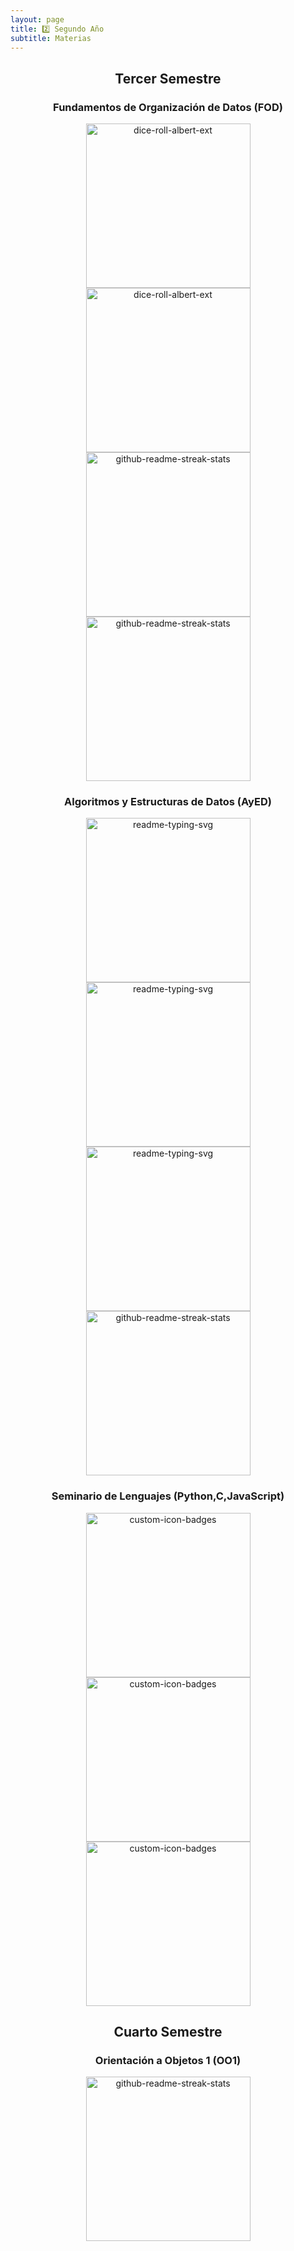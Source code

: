 ```yaml
---
layout: page
title: 2️⃣ Segundo Año
subtitle: Materias
---
```


<div align="center">

<h2>Tercer Semestre</h2>

<h3>Fundamentos de Organización de Datos (FOD)</h3>



<a href="https://github.com/Fabian-Martinez1/FOD"><img width="263" src="https://denvercoder1-github-readme-stats.vercel.app/api/pin/?username=Fabian-Martinez1&repo=FOD&theme=react&bg_color=1F223E&title_color=00000&icon_color=F8D866&hide_border=true&show_icons=false" alt="dice-roll-albert-ext"></a>
<a href="https://github.com/Sag0h/FOD-2022"><img width="263" src="https://denvercoder1-github-readme-stats.vercel.app/api/pin/?username=Sag0h&repo=FOD-2022&theme=react&bg_color=1F223E&title_color=129400&icon_color=F8D866&hide_border=true&show_icons=false" alt="dice-roll-albert-ext"></a>
<a href="https://github.com/agusrnfr/FOD"><img width="263" src="https://denvercoder1-github-readme-stats.vercel.app/api/pin/?username=agusrnfr&repo=FOD&theme=react&bg_color=1F223E&title_color=F85D7F&icon_color=F8D866&hide_border=true&show_icons=false" alt="github-readme-streak-stats"></a>
<a href="https://github.com/CathGaitan/FOD-2021"><img width="263" src="https://denvercoder1-github-readme-stats.vercel.app/api/pin/?username=CathGaitan&repo=FOD-2021&theme=react&bg_color=1F223E&title_color=8900FF&icon_color=F8D866&hide_border=true&show_icons=false" alt="github-readme-streak-stats"></a>


<h3>Algoritmos y Estructuras de Datos (AyED)</h3>

<a href="https://github.com/Fabian-Martinez1/AyED"><img width="263" src="https://denvercoder1-github-readme-stats.vercel.app/api/pin/?username=Fabian-Martinez1&repo=ayed&theme=react&bg_color=1F223E&title_color=00000&icon_color=F8D866&hide_border=true&show_icons=false" alt="readme-typing-svg"></a>
<a href="https://github.com/Sag0h/AYED"><img width="263" src="https://denvercoder1-github-readme-stats.vercel.app/api/pin/?username=Sag0h&repo=AYED&theme=react&bg_color=1F223E&title_color=129400&icon_color=F8D866&hide_border=true&show_icons=false" alt="readme-typing-svg"></a>
<a href="https://github.com/agusrnfr/AyED"><img width="263" src="https://denvercoder1-github-readme-stats.vercel.app/api/pin/?username=agusrnfr&repo=Ayed&hide_border=true&bg_color=1F223E&title_color=F85D7F&icon_color=F8D866&theme=react&show_icons=false" alt="readme-typing-svg"></a>
<a href="https://github.com/CathGaitan/AyED-2021"><img width="263" src="https://denvercoder1-github-readme-stats.vercel.app/api/pin/?username=CathGaitan&repo=AyED-2021&theme=react&bg_color=1F223E&title_color=8900FF&icon_color=F8D866&hide_border=true&show_icons=false" alt="github-readme-streak-stats"></a>


<h3>Seminario de Lenguajes (Python,C,JavaScript)</h3>

<a href="https://github.com/Fabian-Martinez1/Seminario-de-Lenguajes-Python"><img width="263" src="https://denvercoder1-github-readme-stats.vercel.app/api/pin/?username=Fabian-Martinez1&repo=Seminario-de-Lenguajes-Python&theme=react&bg_color=1F223E&title_color=00000&icon_color=F8D866&hide_border=true&show_icons=false" alt="custom-icon-badges"></a>
<a href="https://github.com/Sag0h/Seminario-de-Lenguajes-opcion-C"><img width="263" src="https://denvercoder1-github-readme-stats.vercel.app/api/pin/?username=Sag0h&repo=Seminario-de-Lenguajes-opcion-C&theme=react&bg_color=1F223E&title_color=129400&icon_color=F8D866&hide_border=true&show_icons=false" alt="custom-icon-badges"></a>
<a href="https://github.com/agusrnfr/JavaScript"><img width="263" src="https://denvercoder1-github-readme-stats.vercel.app/api/pin?username=agusrnfr&repo=JavaScript&theme=react&bg_color=1F223E&title_color=F85D7F&icon_color=F8D866&hide_border=true&show_icons=false" alt="custom-icon-badges"></a>



<h2>Cuarto Semestre</h2>


<h3>Orientación a Objetos 1 (OO1)</h3>

<a href="https://github.com/CathGaitan/OO1-2021"><img width="263" src="https://denvercoder1-github-readme-stats.vercel.app/api/pin/?username=CathGaitan&repo=OO1-2021&theme=react&bg_color=1F223E&title_color=8900FF&icon_color=F8D866&hide_border=true&show_icons=false" alt="github-readme-streak-stats"></a>

</div>